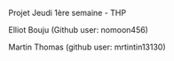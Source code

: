 Projet Jeudi 1ère semaine - THP


Elliot Bouju (Github user: nomoon456)

Martin Thomas (github user: mrtintin13130)
